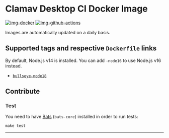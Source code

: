 # Clamav Desktop CI Docker Image

[![img-docker]][link-docker]
[![img-github-actions]][link-github-actions]

Images are automatically updated on a daily basis.

## Supported tags and respective `Dockerfile` links

By default, Node.js v14 is installed. You can add `-node16` to use Node.js v16 instead.

- [`bullseye-node18`](https://github.com/ivangabriele/clamav-desktop-ci/blob/main/dockerfiles/bullseye-node18/Dockerfile)

## Contribute

### Test

You need to have [Bats][link-bats] (`bats-core`) installed in order to run tests:

```shell
make test
```

---

[img-docker]: https://img.shields.io/docker/pulls/ivangabriele/clamav-desktop-ci?style=for-the-badge
[img-github-actions]:
  https://img.shields.io/github/workflow/status/ivangabriele/clamav-desktop-ci/Main/main?label=Main&style=for-the-badge

[link-bats]: https://github.com/bats-core/bats-core
[link-docker]: https://hub.docker.com/repository/docker/ivangabriele/clamav-desktop-ci
[link-github-actions]: https://github.com/ivangabriele/clamav-desktop-ci/actions/workflows/main.yml
[link-node]: https://nodejs.org
[link-postgres]: https://hub.docker.com/_/postgres
[link-yarn]: https://yarnpkg.com
